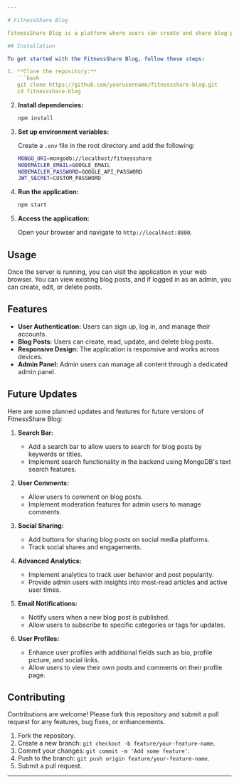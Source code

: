 ```yaml
---

# FitnessShare Blog

FitnessShare Blog is a platform where users can create and share blog posts related to fitness and wellness. The project is built using Node.js, Express.js, MongoDB, and EJS for server-side rendering. 

## Installation

To get started with the FitnessShare Blog, follow these steps:

1. **Clone the repository:**
   ```bash
   git clone https://github.com/yourusername/fitnessshare-blog.git
   cd fitnessshare-blog
   ```

2. **Install dependencies:**
   ```bash
   npm install
   ```

3. **Set up environment variables:**

   Create a `.env` file in the root directory and add the following:
   ```bash
   MONGO_URI=mongodb://localhost/fitnessshare
   NODEMAILER_EMAIL=GOOGLE_EMAIL
   NODEMAILER_PASSWORD=GOOGLE_API_PASSWORD
   JWT_SECRET=CUSTOM_PASSWORD
   ```

4. **Run the application:**
   ```bash
   npm start
   ```

5. **Access the application:**

   Open your browser and navigate to `http://localhost:8800`.

## Usage

Once the server is running, you can visit the application in your web browser. You can view existing blog posts, and if logged in as an admin, you can create, edit, or delete posts.

## Features

- **User Authentication:** Users can sign up, log in, and manage their accounts.
- **Blog Posts:** Users can create, read, update, and delete blog posts.
- **Responsive Design:** The application is responsive and works across devices.
- **Admin Panel:** Admin users can manage all content through a dedicated admin panel.

## Future Updates

Here are some planned updates and features for future versions of FitnessShare Blog:

1. **Search Bar:**
   - Add a search bar to allow users to search for blog posts by keywords or titles.
   - Implement search functionality in the backend using MongoDB's text search features.

2. **User Comments:**
   - Allow users to comment on blog posts.
   - Implement moderation features for admin users to manage comments.

3. **Social Sharing:**
   - Add buttons for sharing blog posts on social media platforms.
   - Track social shares and engagements.

4. **Advanced Analytics:**
   - Implement analytics to track user behavior and post popularity.
   - Provide admin users with insights into most-read articles and active user times.

5. **Email Notifications:**
   - Notify users when a new blog post is published.
   - Allow users to subscribe to specific categories or tags for updates.

6. **User Profiles:**
   - Enhance user profiles with additional fields such as bio, profile picture, and social links.
   - Allow users to view their own posts and comments on their profile page.

## Contributing

Contributions are welcome! Please fork this repository and submit a pull request for any features, bug fixes, or enhancements.

1. Fork the repository.
2. Create a new branch: `git checkout -b feature/your-feature-name`.
3. Commit your changes: `git commit -m 'Add some feature'`.
4. Push to the branch: `git push origin feature/your-feature-name`.
5. Submit a pull request.

---
```

